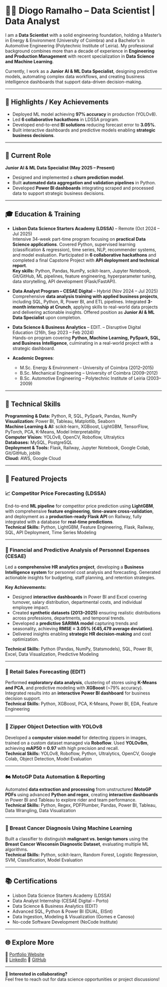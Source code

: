# 👨‍💻 Diogo Ramalho – Data Scientist | Data Analyst  

I am a **Data Scientist** with a solid engineering foundation, holding a Master’s in Energy & Environment (University of Coimbra) and a Bachelor’s in Automotive Engineering (Polytechnic Institute of Leiria). My professional background combines more than a decade of experience in **Engineering and Production Management** with recent specialization in **Data Science and Machine Learning**.  

Currently, I work as a **Junior AI & ML Data Specialist**, designing predictive models, automating complex data workflows, and creating business intelligence dashboards that support data-driven decision-making.  

---

## 🌟 Highlights / Key Achievements

- Deployed ML model achieving **97% accuracy** in production (YOLOv8).  
- Led **6 collaborative hackathons** in LDSSA program.  
- Developed end-to-end **BI solutions** reducing forecast error to **3.05%**.  
- Built interactive dashboards and predictive models enabling **strategic business decisions**.  

---

## 💼 Current Role  

**Junior AI & ML Data Specialist (May 2025 – Present)**  
- Designed and implemented a **churn prediction model**.  
- Built **automated data aggregation and validation pipelines** in Python.  
- Developed **Power BI dashboards** integrating scraped and processed data to support strategic business decisions.  

---

## 🎓 Education & Training

* **Lisbon Data Science Starters Academy (LDSSA)** – Remote (Oct 2024 – Jul 2025)  
  Intensive 34-week part-time program focusing on **practical Data Science applications**. Covered Python, supervised learning (classification & regression), time series, NLP, recommender systems, and model evaluation. Participated in **6 collaborative hackathons** and completed a final Capstone Project with **API deployment and technical report**.  
  **Key skills:** Python, Pandas, NumPy, scikit-learn, Jupyter Notebook, Git/GitHub, ML pipelines, feature engineering, hyperparameter tuning, data storytelling, API development (Flask/FastAPI).  

* **Data Analyst Program – CESAE Digital** – Hybrid (Nov 2024 – Jul 2025)  
  Comprehensive **data analysis training with applied business projects**, including SQL, Python, R, Power BI, and ETL pipelines. Integrated **3-month internship at Crunch**, applying skills to real-world data projects and delivering actionable insights. Offered position as **Junior AI & ML Data Specialist** upon completion.  

* **Data Science & Business Analytics** – EDIT. – Disruptive Digital Education (216h, Sep 2023 – Feb 2024)  
  Hands-on program covering **Python, Machine Learning, PySpark, SQL, and Business Intelligence**, culminating in a real-world project with a strategic dashboard.  

* **Academic Degrees**:  
  - M.Sc. Energy & Environment – University of Coimbra (2012–2015)  
  - B.Sc. Mechanical Engineering – University of Coimbra (2009–2012)  
  - B.Sc. Automotive Engineering – Polytechnic Institute of Leiria (2003–2009)  

---

## 🧠 Technical Skills  

**Programming & Data:** Python, R, SQL, PySpark, Pandas, NumPy  
**Visualization:** Power BI, Tableau, Matplotlib, Seaborn  
**Machine Learning & AI:** scikit-learn, XGBoost, LightGBM, TensorFlow, PyTorch, PCA, K-Means, Model Interpretability  
**Computer Vision:** YOLOv8, OpenCV, Roboflow, Ultralytics  
**Databases:** MySQL, PostgreSQL  
**Deployment & Tools:** Flask, Railway, Jupyter Notebook, Google Colab, Git/GitHub, joblib  
**Cloud:** AWS, Google Cloud  

---

## 📂 Featured Projects  

### 📈 Competitor Price Forecasting (LDSSA)  
End-to-end **ML pipeline** for competitor price prediction using **LightGBM**, with comprehensive **feature engineering**, **time-aware cross-validation**, and deployment as a **production-ready Flask API** on Railway, fully integrated with a database for **real-time predictions**.  
**Technical Skills:** Python, LightGBM, Feature Engineering, Flask, Railway, SQL, API Deployment, Time Series Modeling  

---

### 💼 Financial and Predictive Analysis of Personnel Expenses (CESAE)  
Led a **comprehensive HR analytics project**, developing a **Business Intelligence system** for personnel cost analysis and forecasting. Generated actionable insights for budgeting, staff planning, and retention strategies.  

**Key Achievements:**  
- Designed **interactive dashboards** in Power BI and Excel covering turnover, salary distribution, departmental costs, and individual employee impact.  
- Created **synthetic datasets (2013–2025)** ensuring realistic distributions across professions, departments, and temporal trends.  
- Developed a **predictive SARIMA model** capturing trends and seasonality, achieving **RMSE = 3.05% (€45,479 average deviation)**.  
- Delivered insights enabling **strategic HR decision-making** and cost optimization.  

**Technical Skills:** Python (Pandas, NumPy, Statsmodels), SQL, Power BI, Excel, Data Visualization, Predictive Modeling  

---

### 🏪 Retail Sales Forecasting (EDIT)  
Performed **exploratory data analysis**, clustering of stores using **K-Means and PCA**, and predictive modeling with **XGBoost** (~79% accuracy). Integrated results into an **interactive Power BI dashboard** for business decision support.  
**Technical Skills:** Python, XGBoost, PCA, K-Means, Power BI, EDA, Feature Engineering  

---

### 🧷 Zipper Object Detection with YOLOv8  
Developed a **computer vision model** for detecting zippers in images, trained on a custom dataset managed via **Roboflow**. Used **YOLOv8m**, achieving **mAP50 = 0.97** with high precision and recall.  
**Technical Skills:** YOLOv8, Roboflow, Python, Ultralytics, OpenCV, Google Colab, Object Detection, Model Evaluation  

---

### 🏍 MotoGP Data Automation & Reporting  
Automated **data extraction and processing** from unstructured **MotoGP PDFs** using advanced **Python and regex**, creating **interactive dashboards** in Power BI and Tableau to explore rider and team performance.  
**Technical Skills:** Python, Regex, PDFPlumber, Pandas, Power BI, Tableau, Data Wrangling, Data Visualization  

---

### 🔬 Breast Cancer Diagnosis Using Machine Learning  
Built a classifier to distinguish **malignant vs. benign tumors** using the **Breast Cancer Wisconsin Diagnostic Dataset**, evaluating multiple ML algorithms.  
**Technical Skills:** Python, scikit-learn, Random Forest, Logistic Regression, SVM, Classification, Model Evaluation  

---

## 📚 Certifications  

- Lisbon Data Science Starters Academy (LDSSA)  
- Data Analyst Internship (CESAE Digital – Porto)  
- Data Science & Business Analytics (EDIT)  
- Advanced SQL, Python & Power BI (DUAL, EISnt)  
- Data Ingestion, Modeling & Visualization (Gomes e Canoso)  
- No-code Software Development (NoCode Institute)  

---

## 🌐 Explore More  

🔗 [Portfolio Website](https://diogoramalho19.wixsite.com/cvds)  
🔗 [LinkedIn](http://www.linkedin.com/in/dramalhoeng)
🔗 [GitHub]([https://github.com/diogoramalho19](https://github.com/diogormec))  

---

🤝 **Interested in collaborating?**  
Feel free to reach out for data science opportunities or project discussions!
